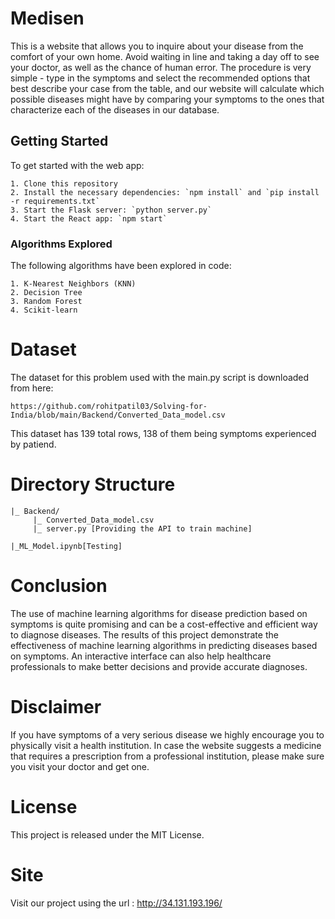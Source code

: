 
# Medisen
This is a website that allows you to inquire about your disease from the comfort of your own home. Avoid waiting in line and taking a day off to see your doctor, as well as the chance of human error. The procedure is very simple - type in the symptoms and select the recommended options that best describe your case from the table, and our website will calculate which possible diseases might have by comparing your symptoms to the ones that characterize each of the diseases in our database.

## Getting Started

To get started with the web app:

    1. Clone this repository
    2. Install the necessary dependencies: `npm install` and `pip install -r requirements.txt`
    3. Start the Flask server: `python server.py`
    4. Start the React app: `npm start`

### Algorithms Explored
The following algorithms have been explored in code:

    1. K-Nearest Neighbors (KNN)
    2. Decision Tree
    3. Random Forest
    4. Scikit-learn

# Dataset
The dataset for this problem used with the main.py script is downloaded from here:

    https://github.com/rohitpatil03/Solving-for-India/blob/main/Backend/Converted_Data_model.csv

This dataset has 139 total rows, 138 of them being symptoms experienced by patiend.
# Directory Structure
    |_ Backend/
         |_ Converted_Data_model.csv
         |_ server.py [Providing the API to train machine]

    |_ML_Model.ipynb[Testing]

# Conclusion
The use of machine learning algorithms for disease prediction based on symptoms is quite promising and can be a cost-effective and efficient way to diagnose diseases. The results of this project demonstrate the effectiveness of machine learning algorithms in predicting diseases based on symptoms. An interactive interface can also help healthcare professionals to make better decisions and provide accurate diagnoses.

# Disclaimer
If you have symptoms of a very serious disease we highly encourage you to physically visit a health institution. In case the website suggests a medicine that requires a prescription from a professional institution, please make sure you visit your doctor and get one.


# License 
This project is released under the MIT License.

# Site
Visit our project using the url : http://34.131.193.196/
